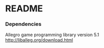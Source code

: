 # README #

### Dependencies ###

Allegro game programming library version 5.1
http://liballeg.org/download.html